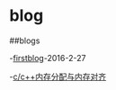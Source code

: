 # blog
##blogs


-[firstblog](https://github.com/nbwsc/blog/blob/master/blogs/firstblog.md)-2016-2-27

-[c/c++内存分配与内存对齐](https://github.com/nbwsc/blog/blob/master/blogs/c:c++内存分配与内存对齐.md)
